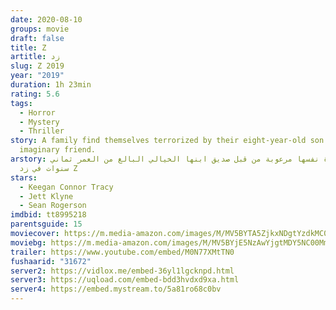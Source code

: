 ```yaml
---
date: 2020-08-10
groups: movie
draft: false
title: Z
artitle: زد
slug: Z 2019
year: "2019"
duration: 1h 23min
rating: 5.6
tags:
  - Horror
  - Mystery
  - Thriller
story: A family find themselves terrorized by their eight-year-old son's
  imaginary friend.
arstory: تجد الأسرة نفسها مرعوبة من قبل صديق ابنها الخيالي البالغ من العمر ثماني
  سنوات في زد Z
stars:
  - Keegan Connor Tracy
  - Jett Klyne
  - Sean Rogerson
imdbid: tt8995218
parentsguide: 15
moviecover: https://m.media-amazon.com/images/M/MV5BYTA5ZjkxNDgtYzdkMC00ZWY3LWExZGUtNWVhZDI1ZmI0ZTYxXkEyXkFqcGdeQXVyNTY0NzUxNA@@._V1_SY1000_CR0,0,708,1000_AL_.jpg
moviebg: https://m.media-amazon.com/images/M/MV5BYjE5NzAwYjgtMDY5NC00MmIwLWI2YmQtOTM2NjE5NjEzNWNhXkEyXkFqcGdeQXVyNDgyNzAxMzY@._V1_SX1776_CR0,0,1776,979_AL_.jpg
trailer: https://www.youtube.com/embed/M0N77XMtTN0
fushaarid: "31672"
server2: https://vidlox.me/embed-36yl1lgcknpd.html
server3: https://uqload.com/embed-bdd3hvdxd9xa.html
server4: https://embed.mystream.to/5a81ro68c0bv
---
```

